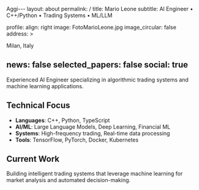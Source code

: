Aggi---
layout: about
permalink: /
title: Mario Leone
subtitle: AI Engineer • C++/Python • Trading Systems • ML/LLM

profile:
  align: right
  image: FotoMarioLeone.jpg
  image_circular: false
  address: >
    <p>Milan, Italy</p>

news: false
selected_papers: false
social: true
---

Experienced AI Engineer specializing in algorithmic trading systems and machine learning applications. 

## Technical Focus
- **Languages**: C++, Python, TypeScript
- **AI/ML**: Large Language Models, Deep Learning, Financial ML
- **Systems**: High-frequency trading, Real-time data processing
- **Tools**: TensorFlow, PyTorch, Docker, Kubernetes

## Current Work
Building intelligent trading systems that leverage machine learning for market analysis and automated decision-making.
